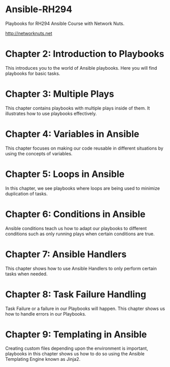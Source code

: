 # Ansible-RH294

Playbooks for RH294 Ansible Course with Network Nuts.

http://networknuts.net

# Chapter 2: Introduction to Playbooks
This introduces you to the world of Ansible playbooks. Here you will find playbooks for basic tasks.

# Chapter 3: Multiple Plays
This chapter contains playbooks with multiple plays inside of them. It illustrates how to use playbooks effectively.

# Chapter 4: Variables in Ansible
This chapter focuses on making our code reusable in different situations by using the concepts of variables.

# Chapter 5: Loops in Ansible
In this chapter, we see playbooks where loops are being used to minimize duplication of tasks.

# Chapter 6: Conditions in Ansible
Ansible conditions teach us how to adapt our playbooks to different conditions such as only running plays when certain conditions are true.

# Chapter 7: Ansible Handlers
This chapter shows how to use Ansible Handlers to only perform certain tasks when needed.

# Chapter 8: Task Failure Handling
Task Failure or a failure in our Playbooks will happen. This chapter shows us how to handle errors in our Playbooks.

# Chapter 9: Templating in Ansible
Creating custom files depending upon the environment is important, playbooks in this chapter shows us how to do so using the Ansible Templating Engine known as Jinja2.
